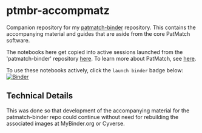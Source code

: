 # ptmbr-accompmatz
Companion repository for my [patmatch-binder]((https://github.com/fomightez/patmatch-binder)) repository. This contains the accompanying material and guides that are aside from the core PatMatch software.

The notebooks here get copied into active sessions launched from the 'patmatch-binder' repository [here](https://github.com/fomightez/patmatch-binder). To learn more about PatMatch, see [here](https://github.com/fomightez/patmatch-binder).

To use these notebooks actively, click the `launch binder` badge below:  
[![Binder](https://mybinder.org/badge_logo.svg)](https://mybinder.org/v2/gh/fomightez/patmatch-binder/master?filepath=index.ipynb)


## Technical Details

This was done so that development of the accompanying material for the patmatch-binder repo could continue without need for rebuilding the associated images at MyBinder.org or Cyverse.
